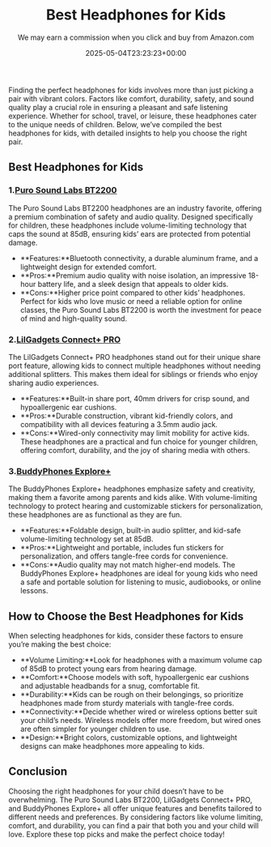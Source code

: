 ﻿---
author: We may earn a commission when you click and buy from Amazon.com
layout: post
title: Best Headphones for Kids
date: '2025-05-04T23:23:23+00:00'
categories:
- Guide
tags: []
slug: /best-headphones-for-kids/
lastmod: 2025-05-07T12:21:24+03:00
---

Finding the perfect headphones for kids involves more than just picking a pair with vibrant colors. Factors like comfort, durability, safety, and sound quality play a crucial role in ensuring a pleasant and safe listening experience. Whether for school, travel, or leisure, these headphones cater to the unique needs of children. Below, we’ve compiled the best headphones for kids, with detailed insights to help you choose the right pair.
## Best Headphones for Kids
### 1.[Puro Sound Labs BT2200](https://www.amazon.com/dp/B0728KZ61S?tag=p-policy-20)
The Puro Sound Labs BT2200 headphones are an industry favorite, offering a premium combination of safety and audio quality. Designed specifically for children, these headphones include volume-limiting technology that caps the sound at 85dB, ensuring kids’ ears are protected from potential damage.
- **Features:**Bluetooth connectivity, a durable aluminum frame, and a lightweight design for extended comfort.
- **Pros:**Premium audio quality with noise isolation, an impressive 18-hour battery life, and a sleek design that appeals to older kids.
- **Cons:**Higher price point compared to other kids’ headphones.
Perfect for kids who love music or need a reliable option for online classes, the Puro Sound Labs BT2200 is worth the investment for peace of mind and high-quality sound.
### 2.[LilGadgets Connect+ PRO](https://www.amazon.com/dp/B01N6S4A2U?tag=p-policy-20)
The LilGadgets Connect+ PRO headphones stand out for their unique share port feature, allowing kids to connect multiple headphones without needing additional splitters. This makes them ideal for siblings or friends who enjoy sharing audio experiences.
- **Features:**Built-in share port, 40mm drivers for crisp sound, and hypoallergenic ear cushions.
- **Pros:**Durable construction, vibrant kid-friendly colors, and compatibility with all devices featuring a 3.5mm audio jack.
- **Cons:**Wired-only connectivity may limit mobility for active kids.
These headphones are a practical and fun choice for younger children, offering comfort, durability, and the joy of sharing media with others.
### 3.[BuddyPhones Explore+](https://www.amazon.com/dp/B089QJNWVP?tag=p-policy-20)
The BuddyPhones Explore+ headphones emphasize safety and creativity, making them a favorite among parents and kids alike. With volume-limiting technology to protect hearing and customizable stickers for personalization, these headphones are as functional as they are fun.
- **Features:**Foldable design, built-in audio splitter, and kid-safe volume-limiting technology set at 85dB.
- **Pros:**Lightweight and portable, includes fun stickers for personalization, and offers tangle-free cords for convenience.
- **Cons:**Audio quality may not match higher-end models.
The BuddyPhones Explore+ headphones are ideal for young kids who need a safe and portable solution for listening to music, audiobooks, or online lessons.
## How to Choose the Best Headphones for Kids
When selecting headphones for kids, consider these factors to ensure you’re making the best choice:
- **Volume Limiting:**Look for headphones with a maximum volume cap of 85dB to protect young ears from hearing damage.
- **Comfort:**Choose models with soft, hypoallergenic ear cushions and adjustable headbands for a snug, comfortable fit.
- **Durability:**Kids can be rough on their belongings, so prioritize headphones made from sturdy materials with tangle-free cords.
- **Connectivity:**Decide whether wired or wireless options better suit your child’s needs. Wireless models offer more freedom, but wired ones are often simpler for younger children to use.
- **Design:**Bright colors, customizable options, and lightweight designs can make headphones more appealing to kids.
## Conclusion
Choosing the right headphones for your child doesn’t have to be overwhelming. The Puro Sound Labs BT2200, LilGadgets Connect+ PRO, and BuddyPhones Explore+ all offer unique features and benefits tailored to different needs and preferences. By considering factors like volume limiting, comfort, and durability, you can find a pair that both you and your child will love. Explore these top picks and make the perfect choice today!